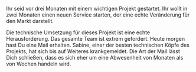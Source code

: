 Ihr seid vor drei Monaten mit einem wichtigen Projekt gestartet. Ihr wollt in zwei Monaten einen neuen Service starten, der eine echte Veränderung für den Markt darstellt.

Die technische Umsetzung für dieses Projekt ist eine echte Herausforderung. Das gesamte Team ist extrem gefordert. Heute morgen hast Du eine Mail erhalten. Sabine, einer der besten technischen Köpfe des Projekts, hat sich bis auf Weiteres krankgemeldet. Die Art der Mail lässt Dich schließen, dass es sich eher um eine Abwesenheit von Monaten als von Wochen handeln wird.
